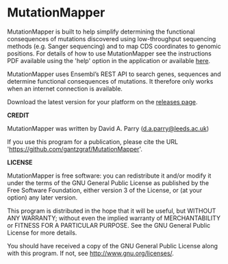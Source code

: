 # MutationMapper

MutationMapper is built to help simplify determining the functional consequences of mutations discovered using low-throughput sequencing methods (e.g. Sanger sequencing) and to map CDS coordinates to genomic positions. For details of how to use MutationMapper see the instructions PDF available using the 'help' option in the application or available [here](https://github.com/gantzgraf/MutationMapper/blob/master/src/com/github/mutationmapper/instructions.pdf).


MutationMapper uses Ensembl’s REST API to search genes, sequences and determine functional consequences of mutations. It therefore only works when an internet connection is available.

Download the latest version for your platform on the [releases page](https://github.com/gantzgraf/MutationMapper/releases).

__CREDIT__

MutationMapper was written by David A. Parry (d.a.parry@leeds.ac.uk)

If you use this program for a publication, please cite the URL 'https://github.com/gantzgraf/MutationMapper'.

__LICENSE__

MutationMapper is free software: you can redistribute it and/or modify it under the terms of the GNU General Public License as published by the Free Software Foundation, either version 3 of the License, or (at your option) any later version.

This program is distributed in the hope that it will be useful, but WITHOUT ANY WARRANTY; without even the implied warranty of MERCHANTABILITY or FITNESS FOR A PARTICULAR PURPOSE.  See the GNU General Public License for more details.

You should have received a copy of the GNU General Public License along with this program.  If not, see <http://www.gnu.org/licenses/>.
